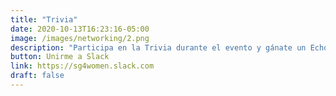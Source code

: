 ```yaml
---
title: "Trivia"
date: 2020-10-13T16:23:16-05:00
image: /images/networking/2.png
description: "Participa en la Trivia durante el evento y gánate un Echo 4Gen o un Echo Dot"
button: Unirme a Slack
link: https://sg4women.slack.com
draft: false
---
```


